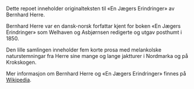 Dette repoet inneholder originalteksten til «En Jægers Erindringer» av Bernhard Herre.

Bernhard Herre var en dansk-norsk forfattar kjent for boken «En Jægers Erindringer» som Welhaven og Asbjørnsen redigerte og utgav posthumt i 1850.

Den lille samlingen inneholder fem korte prosa med melankolske naturstemningar fra Herre sine mange og lange jaktturer i Nordmarka og på Krokskogen.

Mer informasjon om Bernhard Herre og «En Jægers Erindringer» finnes på [Wikipedia](https://nn.wikipedia.org/wiki/Bernhard_Herre).
